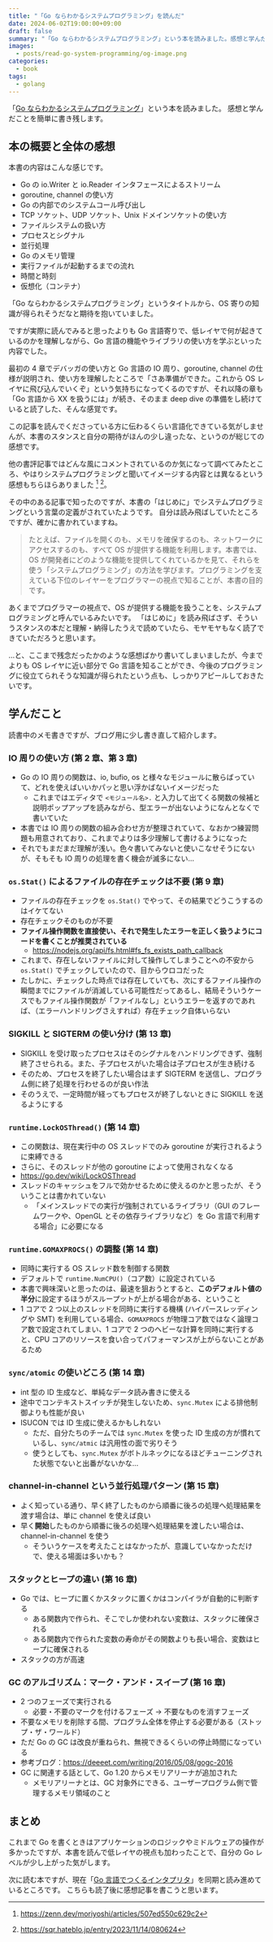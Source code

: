 ```yaml
---
title: "「Go ならわかるシステムプログラミング」を読んだ"
date: 2024-06-02T19:00:00+09:00
draft: false
summary: "「Go ならわかるシステムプログラミング」という本を読みました。感想と学んだことを簡単に書き残します。"
images:
  - posts/read-go-system-programming/og-image.png
categories:
  - book
tags:
  - golang
---
```


「[Go ならわかるシステムプログラミング](https://www.lambdanote.com/products/go-2)」という本を読みました。
感想と学んだことを簡単に書き残します。

## 本の概要と全体の感想

本書の内容はこんな感じです。

- Go の io.Writer と io.Reader インタフェースによるストリーム
- goroutine, channel の使い方
- Go の内部でのシステムコール呼び出し
- TCP ソケット、UDP ソケット、Unix ドメインソケットの使い方
- ファイルシステムの扱い方
- プロセスとシグナル
- 並行処理
- Go のメモリ管理
- 実行ファイルが起動するまでの流れ
- 時間と時刻
- 仮想化（コンテナ）

「Go ならわかるシステムプログラミング」というタイトルから、OS 寄りの知識が得られそうだなと期待を抱いていました。

ですが実際に読んでみると思ったよりも Go 言語寄りで、低レイヤで何が起きているのかを理解しながら、Go 言語の機能やライブラリの使い方を学ぶといった内容でした。

最初の 4 章でデバッガの使い方と Go 言語の IO 周り、goroutine, channel の仕様が説明され、使い方を理解したところで「さあ準備ができた。これから OS レイヤに飛び込んでいくぞ」という気持ちになってくるのですが、それ以降の章も「Go 言語から XX を扱うには」が続き、そのまま deep dive の準備をし続けていると読了した、そんな感覚です。

この記事を読んでくださっている方に伝わるくらい言語化できている気がしませんが、本書のスタンスと自分の期待がほんの少し違ったな、というのが総じての感想です。

他の書評記事ではどんな風にコメントされているのか気になって調べてみたところ、やはりシステムプログラミングと聞いてイメージする内容とは異なるという感想もちらほらありました [^zenn-moriyoshi] [^sqr-hateblo]。

[^zenn-moriyoshi]: <https://zenn.dev/moriyoshi/articles/507ed550c629c2>
[^sqr-hateblo]: <https://sqr.hateblo.jp/entry/2023/11/14/080624>

その中のある記事で知ったのですが、本書の「はじめに」でシステムプログラミングという言葉の定義がされていたようです。
自分は読み飛ばしていたところですが、確かに書かれていますね。

> たとえば、ファイルを開くのも、メモリを確保するのも、ネットワークにアクセスするのも、すべて OS が提供する機能を利用します。本書では、OS が開発者にどのような機能を提供してくれているかを見て、それらを使う「システムプログラミング」の方法を学びます。プログラミングを支えている下位のレイヤーをプログラマーの視点で知ることが、本書の目的です。

あくまでプログラマーの視点で、OS が提供する機能を扱うことを、システムプログラミングと呼んでいるみたいです。
「はじめに」を読み飛ばさず、そういうスタンスの本だと理解・納得したうえで読めていたら、モヤモヤもなく読了できていただろうと思います。

…と、ここまで残念だったかのような感想ばかり書いてしまいましたが、今までよりも OS レイヤに近い部分で Go 言語を知ることができ、今後のプログラミングに役立てられそうな知識が得られたという点も、しっかりアピールしておきたいです。

## 学んだこと

読書中のメモ書きですが、ブログ用に少し書き直して紹介します。

### IO 周りの使い方 (第 2 章、第 3 章)

- Go の IO 周りの関数は、io, bufio, os と様々なモジュールに散らばっていて、どれを使えばいいかパッと思い浮かばないイメージだった
  - これまではエディタで `<モジュール名>.` と入力して出てくる関数の候補と説明ポップアップを読みながら、型エラーが出ないようになんとなくで書いていた
- 本書では IO 周りの関数の組み合わせ方が整理されていて、なおかつ練習問題も用意されており、これまでよりは多少理解して書けるようになった
- それでもまだまだ理解が浅い。色々書いてみないと使いこなせそうにないが、そもそも IO 周りの処理を書く機会が滅多にない…

### `os.Stat()` によるファイルの存在チェックは不要 (第 9 章)

- ファイルの存在チェックを `os.Stat()` でやって、その結果でどうこうするのはイケてない
- 存在チェックそのものが不要
- **ファイル操作関数を直接使い、それで発生したエラーを正しく扱うようにコードを書くことが推奨されている**
  - <https://nodejs.org/api/fs.html#fs_fs_exists_path_callback>
- これまで、存在しないファイルに対して操作してしまうことへの不安から `os.Stat()` でチェックしていたので、目からウロコだった
- たしかに、チェックした時点では存在していても、次にするファイル操作の瞬間までにファイルが消滅している可能性だってあるし、結局そういうケースでもファイル操作関数が「ファイルなし」というエラーを返すのであれば、（エラーハンドリングさえすれば）存在チェック自体いらない

### SIGKILL と SIGTERM の使い分け (第 13 章)

- SIGKILL を受け取ったプロセスはそのシグナルをハンドリングできず、強制終了させられる。また、子プロセスがいた場合は子プロセスが生き続ける
- そのため、プロセスを終了したい場合はまず SIGTERM を送信し、プログラム側に終了処理を行わせるのが良い作法
- そのうえで、一定時間が経ってもプロセスが終了しないときに SIGKILL を送るようにする

### `runtime.LockOSThread()` (第 14 章)

- この関数は、現在実行中の OS スレッドでのみ goroutine が実行されるように束縛できる
- さらに、そのスレッドが他の goroutine によって使用されなくなる
- <https://go.dev/wiki/LockOSThread>
- スレッドのキャッシュをフルで効かせるために使えるのかと思ったが、そういうことは書かれていない
  - 「メインスレッドでの実行が強制されているライブラリ（GUI のフレームワークや、OpenGL とその依存ライブラリなど）を Go 言語で利用する場合」に必要になる

### `runtime.GOMAXPROCS()` の調整 (第 14 章)

- 同時に実行する OS スレッド数を制御する関数
- デフォルトで `runtime.NumCPU()`（コア数）に設定されている
- 本書で興味深いと思ったのは、最速を狙おうとすると、**このデフォルト値の半分**に設定するほうがスループットが上がる場合がある、ということ
- 1 コアで 2 つ以上のスレッドを同時に実行する機構 (ハイパースレッディングや SMT) を利用している場合、`GOMAXPROCS` が物理コア数ではなく論理コア数で設定されてしまい、1 コアで 2 つのヘビーな計算を同時に実行すると、CPU コアのリソースを食い合ってパフォーマンスが上がらないことがあるため

### `sync/atomic` の使いどころ (第 14 章)

- int 型の ID 生成など、単純なデータ読み書きに使える
- 途中でコンテキストスイッチが発生しないため、`sync.Mutex` による排他制御よりも性能が良い
- ISUCON では ID 生成に使えるかもしれない
  - ただ、自分たちのチームでは `sync.Mutex` を使った ID 生成の方が慣れているし、`sync/atmic` は汎用性の面で劣りそう
  - 使うとしても、`sync.Mutex` がボトルネックになるほどチューニングされた状態でないと出番がないかな…

### channel-in-channel という並行処理パターン (第 15 章)

- よく知っている通り、早く終了したものから順番に後ろの処理へ処理結果を渡す場合は、単に channel を使えば良い
- 早く**開始**したものから順番に後ろの処理へ処理結果を渡したい場合は、channel-in-channel を使う
  - そういうケースを考えたことはなかったが、意識していなかっただけで、使える場面は多いかも？

### スタックとヒープの違い (第 16 章)

- Go では、ヒープに置くかスタックに置くかはコンパイラが自動的に判断する
  - ある関数内で作られ、そこでしか使われない変数は、スタックに確保される
  - ある関数内で作られた変数の寿命がその関数よりも長い場合、変数はヒープに確保される
- スタックの方が高速

### GC のアルゴリズム：マーク・アンド・スイープ (第 16 章)

- 2 つのフェーズで実行される
  - 必要・不要のマークを付けるフェーズ → 不要なものを消すフェーズ
- 不要なメモリを削除する間、プログラム全体を停止する必要がある（ストップ・ザ・ワールド）
- ただ Go の GC は改良が重ねられ、無視できるくらいの停止時間になっている
- 参考ブログ：<https://deeeet.com/writing/2016/05/08/gogc-2016>
- GC に関連する話として、Go 1.20 からメモリアリーナが追加された
  - メモリアリーナとは、GC 対象外にできる、ユーザープログラム側で管理するメモリ領域のこと

## まとめ

これまで Go を書くときはアプリケーションのロジックやミドルウェアの操作が多かったですが、本書を読んで低レイヤの視点も加わったことで、自分の Go レベルが少し上がった気がします。

次に読む本ですが、現在「[Go 言語でつくるインタプリタ](https://www.oreilly.co.jp/books/9784873118222)」を同期と読み進めているところです。
こちらも読了後に感想記事を書こうと思います。
